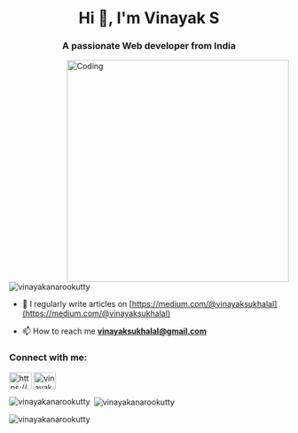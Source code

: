 <h1 align="center">Hi 👋, I'm Vinayak S</h1>
<h3 align="center">A passionate Web developer from India</h3>
<img align="right" alt="Coding" width="400" src="https://camo.githubusercontent.com/5ddf73ad3a205111cf8c686f687fc216c2946a75005718c8da5b837ad9de78c9/68747470733a2f2f7468756d62732e6766796361742e636f6d2f4576696c4e657874446576696c666973682d736d616c6c2e676966"/>
<p align="left"> <img src="https://komarev.com/ghpvc/?username=vinayakanarookutty&label=Profile%20views&color=0e75b6&style=flat" alt="vinayakanarookutty" /> </p>

- 📝 I regularly write articles on [https://medium.com/@vinayaksukhalal](https://medium.com/@vinayaksukhalal)

- 📫 How to reach me **vinayaksukhalal@gmail.com**

<h3 align="left">Connect with me:</h3>
<p align="left">
<a href="https://linkedin.com/in/https://www.linkedin.com/in/vinayak-s-6b27a3228/" target="blank"><img align="center" src="https://raw.githubusercontent.com/rahuldkjain/github-profile-readme-generator/master/src/images/icons/Social/linked-in-alt.svg" alt="https://www.linkedin.com/in/vinayak-s-6b27a3228/" height="30" width="40" /></a>
<a href="https://fb.com/vinayak sukhalal" target="blank"><img align="center" src="https://raw.githubusercontent.com/rahuldkjain/github-profile-readme-generator/master/src/images/icons/Social/facebook.svg" alt="vinayak sukhalal" height="30" width="40" /></a>
</p>



<p><img align="left" src="https://github-readme-stats.vercel.app/api/top-langs?username=vinayakanarookutty&show_icons=true&locale=en&layout=compact" alt="vinayakanarookutty" /></p>

<p>&nbsp;<img align="center" src="https://github-readme-stats.vercel.app/api?username=vinayakanarookutty&show_icons=true&locale=en" alt="vinayakanarookutty" /></p>

<p><img align="center" src="https://github-readme-streak-stats.herokuapp.com/?user=vinayakanarookutty&" alt="vinayakanarookutty" /></p>
